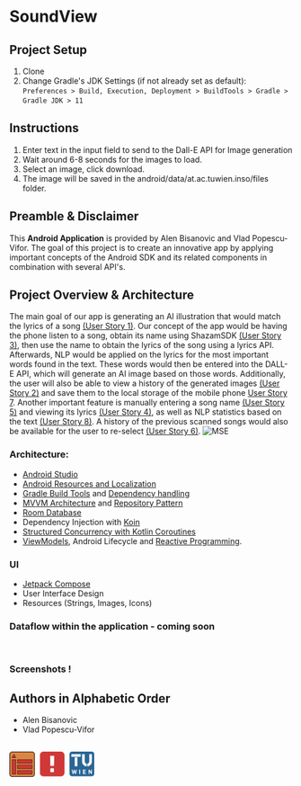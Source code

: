 # SoundView
## Project Setup

1. Clone
1. Change Gradle's JDK Settings (if not already set as default): 
`Preferences > Build, Execution, Deployment > BuildTools > Gradle > Gradle JDK > 11`

## Instructions
1. Enter text in the input field to send to the Dall-E API for Image generation
2. Wait around 6-8 seconds for the images to load.
3. Select an image, click download. 
4. The image will be saved in the android/data/at.ac.tuwien.inso/files folder.

## Preamble & Disclaimer

This **Android Application** is provided by Alen Bisanovic and Vlad Popescu-Vifor. The goal of this project is to create an innovative app by applying important concepts of the Android SDK and its related components in combination with several API's. 


## Project Overview & Architecture

The main goal of our app is generating an AI illustration that would match the lyrics of a song [(User Story 1)](https://student.inso.tuwien.ac.at/mobile-app-software-engineering/ws22/track-a-team-09-android/-/issues/1).
Our concept of the app would be having the phone listen to a song, obtain its name using ShazamSDK [(User Story 3)](https://student.inso.tuwien.ac.at/mobile-app-software-engineering/ws22/track-a-team-09-android/-/issues/3), then use the name to obtain the lyrics of the song using a lyrics API. Afterwards, NLP would be applied on the lyrics for the most important words found in the text. These words would then be entered into the DALL-E API, which will generate an AI image based on those words. 
Additionally, the user will also be able to view a history of the generated images [(User Story 2)](https://student.inso.tuwien.ac.at/mobile-app-software-engineering/ws22/track-a-team-09-android/-/issues/2) and save them to the local storage of the mobile phone [User Story 7](https://student.inso.tuwien.ac.at/mobile-app-software-engineering/ws22/track-a-team-09-android/-/issues/7). Another important feature is manually entering a song name [(User Story 5)](https://student.inso.tuwien.ac.at/mobile-app-software-engineering/ws22/track-a-team-09-android/-/issues/5) and viewing its lyrics [(User Story 4)](https://student.inso.tuwien.ac.at/mobile-app-software-engineering/ws22/track-a-team-09-android/-/issues/4), as well as NLP statistics based on the text [(User Story 8)](https://student.inso.tuwien.ac.at/mobile-app-software-engineering/ws22/track-a-team-09-android/-/issues/8). A history of the previous scanned songs would also be available for the user to re-select [(User Story 6)](https://student.inso.tuwien.ac.at/mobile-app-software-engineering/ws22/track-a-team-09-android/-/issues/6). 
![MSE](uploads/4a3af3bc7beeb1738f0ba9bbe45e97f4/MSE.png)


### Architecture: 

* [Android Studio](https://developer.android.com/studio/)
* [Android Resources and Localization](https://developer.android.com/guide/topics/resources/providing-resources)
* [Gradle Build Tools](https://gradle.org/) and [Dependency handling](https://developer.android.com/studio/build/dependencies)
* [MVVM Architecture](https://developer.android.com/jetpack/guide) and [Repository Pattern](https://developer.android.com/jetpack/guide#overview)
* [Room Database](https://developer.android.com/training/data-storage/room)
* Dependency Injection with [Koin](https://insert-koin.io/)
* [Structured Concurrency with Kotlin Coroutines](https://developer.android.com/kotlin/coroutines)
* [ViewModels](https://developer.android.com/topic/libraries/architecture/viewmodel), Android Lifecycle and [Reactive Programming](https://en.wikipedia.org/wiki/Reactive_programming).

### UI
* [Jetpack Compose](https://developer.android.com/jetpack/compose/documentation)
* User Interface Design
* Resources (Strings, Images, Icons)

### Dataflow within the application - coming soon
<br />

### Screenshots !


## Authors in Alphabetic Order

* Alen Bisanovic 
* Vlad Popescu-Vifor

<br />

<img src="doc/logos.png" width="30%" height="30%" />

<br />
<br />
